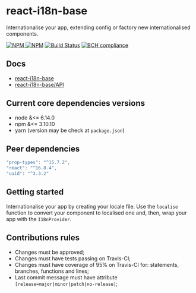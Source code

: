 # react-i18n-base

Internationalise your app, extending config or factory new internationalised components.

[![NPM](https://img.shields.io/npm/v/react-i18n-base.svg?style=flat-square) ![NPM](https://img.shields.io/npm/dm/react-i18n-base.svg?style=flat-square)](https://www.npmjs.com/package/react-i18n-base)
[![Build Status](https://img.shields.io/travis/daniloster/react-i18n-base/master.svg?style=flat-square)](https://travis-ci.org/daniloster/react-i18n-base) [![BCH compliance](https://bettercodehub.com/edge/badge/daniloster/react-i18n-base?branch=master)](https://bettercodehub.com/)

## Docs

- [react-i18n-base](https://github.com/daniloster/react-i18n-base/blob/master/README.md)
- [react-i18n-base/API](https://github.com/daniloster/react-i18n-base/blob/master/API.md)

## Current core dependencies versions

- node &<= 6.14.0
- npm &<= 3.10.10
- yarn (version may be check at `package.json`)

## Peer dependencies

```js static
"prop-types": "^15.7.2",
"react": "^16.8.4",
"uuid": "^3.3.2"
```

## Getting started

Internationalise your app by creating your locale file. Use the `localise` function to convert your component to localised one and, then, wrap your app with the `I18nProvider`.

## Contributions rules

- Changes must be approved;
- Changes must have tests passing on Travis-CI;
- Changes must have coverage of 95% on Travis-CI for: statements, branches, functions and lines;
- Last commit message must have attribute `[release=major|minor|patch|no-release]`;
